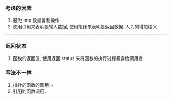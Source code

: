 ### 考虑的因素
1. 避免 tmp 数据复制操作
2. 使用引用来表明是输入数据, 使用指针来表明是返回数据. 人为的增加语义

---

### 返回状态
1. 函数的返回值, 使用返回 status 来将函数的执行过程暴露给调用者.


### 写法不一样
1. 指针的函数的调用`->`
2. 引用的函数调用`.`
